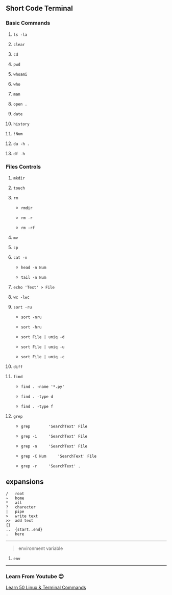 ## Short Code Terminal
### Basic Commands
1.
	```
	ls -la
	```
1.
	```
	clear
	```
1.
	```
	cd 
	```
1.
	```
	pwd
	```
1.
	```
	whoami
	```
1.
	```
	who
	```
1.
	```
	man
	```
1.
	```
	open .
	```
1.
	```
	date
	```
1.
	```
	history 
	```
1.
	```
	!Num
	```
1.
	```
	du -h .
	```
1.
	```
	df -h
	```

### Files Controls
1.
	```
	mkdir
	```
1.
	```
	touch
	```
1.
	```
	rm
	```
	-
		```
		rmdir
		```
	-
		```
		rm -r
		```
	-
		```
		rm -rf
		```
1.
	```
	mv
	```
1.
	```
	cp
	```
1.
	```
	cat -n
	```
	-
		```
		head -n Num
		```
	-
		```
		tail -n Num
		```
1.
	```
	echo 'Text' > File
	```
1.
	```
	wc -lwc
	```
1.
	```
	sort -ru
	```
	-
		```
		sort -nru
		```
	-
		```
		sort -hru
		```
	-
		```
		sort File | uniq -d
		```
	-
		```
		sort File | uniq -u
		```
	-
		```
		sort File | uniq -c
		```
1.
	```
	diff
	```
1.
	```
	find
	```
	-
		```
		find . -name '*.py'
		```
	-
		```
		find . -type d
		```
	-
		```
		find . -type f
		```
1.
	```
	grep
	```
	-
		```
		grep 		'SearchText' File
		```
	-
		```
		grep -i 	'SearchText' File
		```
	-
		```
		grep -n 	'SearchText' File
		```
	-
		```
		grep -C Num 	'SearchText' File
		```
	-
		```
		grep -r 	'SearchText' .
		```



## expansions
```
/	root
~	home
*	all
?	charecter
|	pipe
>	write text
>> 	add text
{}
..	{start..end}
.	here
```
---
> environment variable
1.
	```
	env
	```

---
### Learn From Youtube :blush:
[Learn 50 Linux & Terminal Commands](https://www.youtube.com/watch?v=ZtqBQ68cfJc&t=8472s)




















